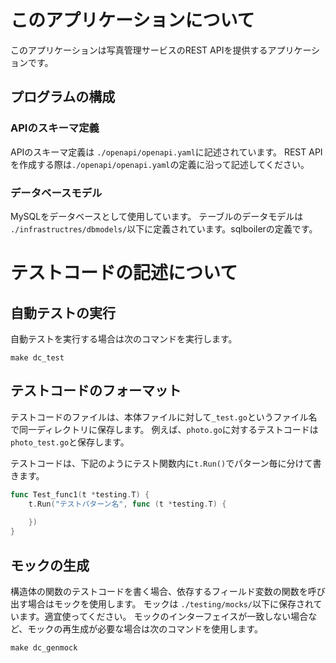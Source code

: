 # このアプリケーションについて

このアプリケーションは写真管理サービスのREST APIを提供するアプリケーションです。

## プログラムの構成
### APIのスキーマ定義
APIのスキーマ定義は `./openapi/openapi.yaml`に記述されています。
REST APIを作成する際は`./openapi/openapi.yaml`の定義に沿って記述してください。

### データベースモデル
MySQLをデータベースとして使用しています。
テーブルのデータモデルは `./infrastructres/dbmodels/`以下に定義されています。sqlboilerの定義です。


# テストコードの記述について

## 自動テストの実行

自動テストを実行する場合は次のコマンドを実行します。

```shell
make dc_test
```

## テストコードのフォーマット
テストコードのファイルは、本体ファイルに対して`_test.go`というファイル名で同一ディレクトリに保存します。
例えば、`photo.go`に対するテストコードは`photo_test.go`と保存します。

テストコードは、下記のようにテスト関数内に`t.Run()`でパターン毎に分けて書きます。

```go
func Test_func1(t *testing.T) {
    t.Run("テストパターン名", func (t *testing.T) {
		
    })	
}
```

## モックの生成

構造体の関数のテストコードを書く場合、依存するフィールド変数の関数を呼び出す場合はモックを使用します。
モックは `./testing/mocks/`以下に保存されています。適宜使ってください。
モックのインターフェイスが一致しない場合など、モックの再生成が必要な場合は次のコマンドを使用します。

```shell
make dc_genmock
```